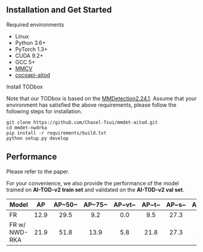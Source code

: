 ## Installation and Get Started

Required environments
* Linux
* Python 3.6+
* PyTorch 1.3+
* CUDA 9.2+
* GCC 5+
* [MMCV](https://mmcv.readthedocs.io/en/latest/#installation)
* [cocoapi-aitod](https://github.com/jwwangchn/cocoapi-aitod)


Install TODbox

Note that our TODbox is based on the [MMDetection2.24.1](https://github.com/open-mmlab/mmdetection). Assume that your environment has satisfied the above requirements, please follow the following steps for installation.

```shell script
git clone https://github.com/Chasel-Tsui/mmdet-aitod.git
cd mmdet-nwdrka
pip install -r requirements/build.txt
python setup.py develop
```

## Performance
Please refer to the paper.

For your convenience, we also provide the performance of the model trained on **AI-TOD-v2 train set** and validated on the **AI-TOD-v2 val set**. 

Model | AP | AP~50~ | AP~75~ |AP~vt~ | AP~t~ | AP~s~ | AP~m~ | AR^1500^
--- |:---:|:---:|:---:|:---:|:---:|:---:|:---:|:---:
FR | 12.9 | 29.5 | 9.2 | 0.0 | 9.5 | 27.3 | 37.2 | 19.5
FR w/ NWD-RKA | 21.9 | 51.8 | 13.9 | 5.8 | 21.8 | 27.3 | 37.8 | 34.6
